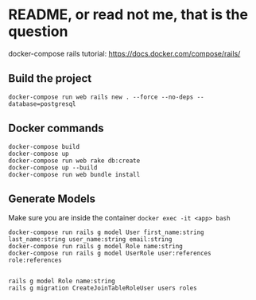 # README, or read not me, that is the question 

docker-compose rails tutorial: https://docs.docker.com/compose/rails/

## Build the project
``` 
docker-compose run web rails new . --force --no-deps --database=postgresql
```

## Docker commands
``` 
docker-compose build
docker-compose up
docker-compose run web rake db:create
docker-compose up --build
docker-compose run web bundle install
```

## Generate Models
Make sure you are inside the container `docker exec -it <app> bash`
``` 
docker-compose run rails g model User first_name:string last_name:string user_name:string email:string
docker-compose run rails g model Role name:string
docker-compose run rails g model UserRole user:references role:references


rails g model Role name:string
rails g migration CreateJoinTableRoleUser users roles
```